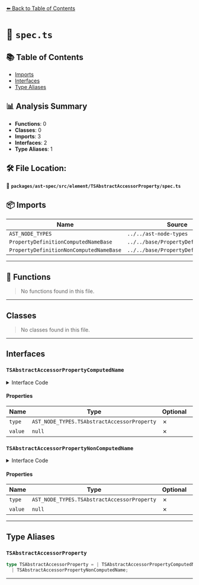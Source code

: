 [⬅️ Back to Table of Contents](../../../../../index.md)

# 📄 `spec.ts`

## 📚 Table of Contents

- [Imports](#imports)
- [Interfaces](#interfaces)
- [Type Aliases](#type-aliases)

## 📊 Analysis Summary

- **Functions**: 0
- **Classes**: 0
- **Imports**: 3
- **Interfaces**: 2
- **Type Aliases**: 1

## 🛠️ File Location:
📂 **`packages/ast-spec/src/element/TSAbstractAccessorProperty/spec.ts`**

## 📦 Imports

| Name | Source |
|------|--------|
| `AST_NODE_TYPES` | `../../ast-node-types` |
| `PropertyDefinitionComputedNameBase` | `../../base/PropertyDefinitionBase` |
| `PropertyDefinitionNonComputedNameBase` | `../../base/PropertyDefinitionBase` |


---

## 🔧 Functions

> No functions found in this file.


---

## Classes

> No classes found in this file.


---

## Interfaces

### `TSAbstractAccessorPropertyComputedName`

<details><summary>Interface Code</summary>

```ts
export interface TSAbstractAccessorPropertyComputedName
  extends PropertyDefinitionComputedNameBase {
  type: AST_NODE_TYPES.TSAbstractAccessorProperty;
  value: null;
}
```
</details>

#### Properties

| Name | Type | Optional | Description |
|------|------|----------|-------------|
| `type` | `AST_NODE_TYPES.TSAbstractAccessorProperty` | ✗ |  |
| `value` | `null` | ✗ |  |

### `TSAbstractAccessorPropertyNonComputedName`

<details><summary>Interface Code</summary>

```ts
export interface TSAbstractAccessorPropertyNonComputedName
  // this does not extend ClassPropertyDefinitionNonComputedNameBase because abstract private names are not allowed
  extends PropertyDefinitionNonComputedNameBase {
  type: AST_NODE_TYPES.TSAbstractAccessorProperty;
  value: null;
}
```
</details>

#### Properties

| Name | Type | Optional | Description |
|------|------|----------|-------------|
| `type` | `AST_NODE_TYPES.TSAbstractAccessorProperty` | ✗ |  |
| `value` | `null` | ✗ |  |


---

## Type Aliases

### `TSAbstractAccessorProperty`

```ts
type TSAbstractAccessorProperty = | TSAbstractAccessorPropertyComputedName
  | TSAbstractAccessorPropertyNonComputedName;
```


---